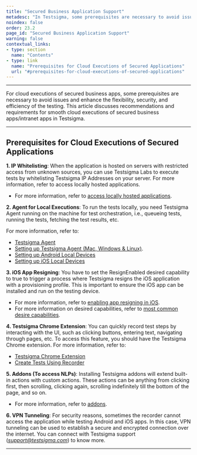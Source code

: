 ```yaml
---
title: "Secured Business Application Support"
metadesc: "In Testsigma, some prerequisites are necessary to avoid issues and enhance the flexibility. This article discusses prerequisites for cloud executions"
noindex: false
order: 23.2
page_id: "Secured Business Application Support"
warning: false
contextual_links:
- type: section
  name: "Contents"
- type: link
  name: "Prerequisites for Cloud Executions of Secured Applications"
  url: "#prerequisites-for-cloud-executions-of-secured-applications"
---
```


---

For cloud executions of secured business apps, some prerequisites are necessary to avoid issues and enhance the flexibility, security, and efficiency of the testing. This article discusses recommendations and requirements for smooth cloud executions of secured business apps/intranet apps in Testsigma.

---

## **Prerequisites for Cloud Executions of Secured Applications**

**1. IP Whitelisting**: When the application is hosted on servers with restricted access from unknown sources, you can use Testsigma Labs to execute tests by whitelisting Testsigma IP Addresses on your server. 
For more information, refer to access locally hosted applications. 

- For more information, refer to [access locally hosted applications](https://testsigma.com/docs/runs/test-locally-hosted-applications/).

**2. Agent for Local Executions**: To run the tests locally, you need Testsigma Agent running on the machine for test orchestration, i.e., queueing tests, running the tests, fetching the test results, etc. 

For more information, refer to:
- [Testsigma Agent](https://testsigma.com/docs/agent/overview/)
- [Setting up Testsigma Agent (Mac, Windows & Linux)](https://testsigma.com/docs/agent/setup-on-windows-mac-linux/).
- [Setting up Android Local Devices](https://testsigma.com/docs/agent/connect-android-local-devices/)
- [Setting up iOS Local Devices](https://testsigma.com/docs/agent/connect-ios-local-devices/)


**3. iOS App Resigning**: You have to set the ResignEnabled desired capability to true to trigger a process where Testsigma resigns the iOS application with a provisioning profile. This is important to ensure the iOS app can be installed and run on the testing device. 
- For more information, refer to [enabling app resigning in iOS](https://testsigma.com/docs/desired-capabilities/app-resigning/).
- For more information on desired capabilities, refer to [most common desire capabilities](https://testsigma.com/docs/desired-capabilities/most-common/).

**4. Testsigma Chrome Extension**: You can quickly record test steps by interacting with the UI, such as clicking buttons, entering text, navigating through pages, etc. To access this feature, you should have the Testsigma Chrome extension. 
For more information, refer to:
- [Testsigma Chrome Extension](https://testsigma.com/docs/test-step-recorder/install-chrome-extension/)
- [Create Tests Using Recorder](https://testsigma.com/docs/test-cases/create-test-steps/overview/#creating-test-steps-using-test-recorder)


**5. Addons (To access NLPs)**: Installing Testsigma addons will extend built-in actions with custom actions. These actions can be anything from clicking first, then scrolling, clicking again, scrolling indefinitely till the bottom of the page, and so on. 
- For more information, refer to [addons](https://testsigma.com/docs/addons/what-is-an-addon/).
  

**6. VPN Tunneling**: For security reasons, sometimes the recorder cannot access the application while testing Android and iOS apps. In this case, VPN tunneling can be used to establish a secure and encrypted connection over the internet. You can connect with Testsigma support (*support@testsigma.com*) to know more. 




---